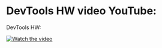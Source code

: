 DevTools HW video YouTube: 
=======
DevTools HW: 

[![Watch the video](https://i9.ytimg.com/vi/xuy0wTCIzkI/mq1.jpg)](https://youtu.be/xuy0wTCIzkI)
